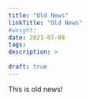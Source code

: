 ```yaml
---
title: "Old News"
linkTitle: "Old News"
#weight:
date: 2021-07-09
tags: 
description: >
  
draft: true
---
```


This is old news!
